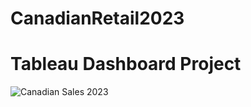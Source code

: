 # CanadianRetail2023

# Tableau Dashboard Project

![Canadian Sales 2023](https://github.com/HazelDing/CanadianRetail2023/assets/149340952/6754c84c-c15c-4688-83ab-0fdfc0180284)
